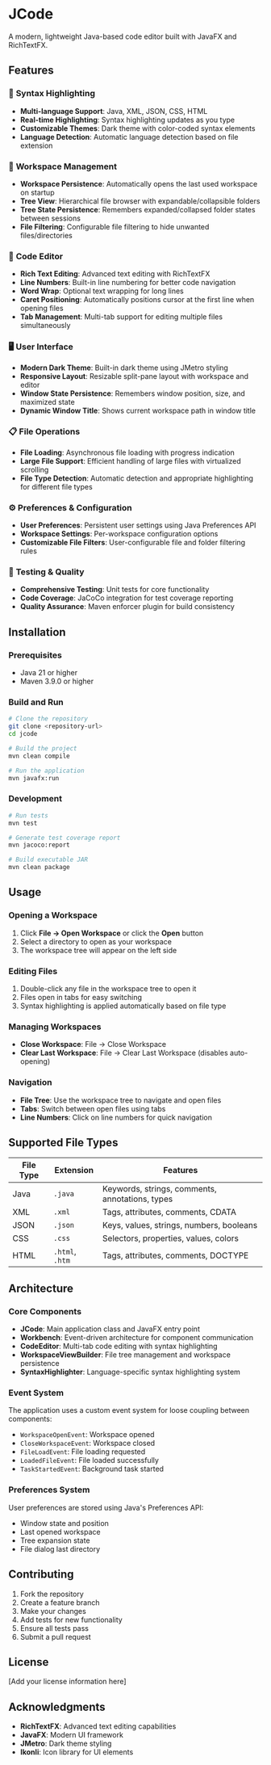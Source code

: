 # JCode

A modern, lightweight Java-based code editor built with JavaFX and RichTextFX.

## Features

### 🎨 **Syntax Highlighting**
- **Multi-language Support**: Java, XML, JSON, CSS, HTML
- **Real-time Highlighting**: Syntax highlighting updates as you type
- **Customizable Themes**: Dark theme with color-coded syntax elements
- **Language Detection**: Automatic language detection based on file extension

### 📁 **Workspace Management**
- **Workspace Persistence**: Automatically opens the last used workspace on startup
- **Tree View**: Hierarchical file browser with expandable/collapsible folders
- **Tree State Persistence**: Remembers expanded/collapsed folder states between sessions
- **File Filtering**: Configurable file filtering to hide unwanted files/directories

### 📝 **Code Editor**
- **Rich Text Editing**: Advanced text editing with RichTextFX
- **Line Numbers**: Built-in line numbering for better code navigation
- **Word Wrap**: Optional text wrapping for long lines
- **Caret Positioning**: Automatically positions cursor at the first line when opening files
- **Tab Management**: Multi-tab support for editing multiple files simultaneously

### 🖥️ **User Interface**
- **Modern Dark Theme**: Built-in dark theme using JMetro styling
- **Responsive Layout**: Resizable split-pane layout with workspace and editor
- **Window State Persistence**: Remembers window position, size, and maximized state
- **Dynamic Window Title**: Shows current workspace path in window title

### 📋 **File Operations**
- **File Loading**: Asynchronous file loading with progress indication
- **Large File Support**: Efficient handling of large files with virtualized scrolling
- **File Type Detection**: Automatic detection and appropriate highlighting for different file types

### ⚙️ **Preferences & Configuration**
- **User Preferences**: Persistent user settings using Java Preferences API
- **Workspace Settings**: Per-workspace configuration options
- **Customizable File Filters**: User-configurable file and folder filtering rules

### 🧪 **Testing & Quality**
- **Comprehensive Testing**: Unit tests for core functionality
- **Code Coverage**: JaCoCo integration for test coverage reporting
- **Quality Assurance**: Maven enforcer plugin for build consistency

## Installation

### Prerequisites
- Java 21 or higher
- Maven 3.9.0 or higher

### Build and Run
```bash
# Clone the repository
git clone <repository-url>
cd jcode

# Build the project
mvn clean compile

# Run the application
mvn javafx:run
```

### Development
```bash
# Run tests
mvn test

# Generate test coverage report
mvn jacoco:report

# Build executable JAR
mvn clean package
```

## Usage

### Opening a Workspace
1. Click **File → Open Workspace** or click the **Open** button
2. Select a directory to open as your workspace
3. The workspace tree will appear on the left side

### Editing Files
1. Double-click any file in the workspace tree to open it
2. Files open in tabs for easy switching
3. Syntax highlighting is applied automatically based on file type

### Managing Workspaces
- **Close Workspace**: File → Close Workspace
- **Clear Last Workspace**: File → Clear Last Workspace (disables auto-opening)

### Navigation
- **File Tree**: Use the workspace tree to navigate and open files
- **Tabs**: Switch between open files using tabs
- **Line Numbers**: Click on line numbers for quick navigation

## Supported File Types

| File Type | Extension | Features |
|-----------|-----------|----------|
| Java | `.java` | Keywords, strings, comments, annotations, types |
| XML | `.xml` | Tags, attributes, comments, CDATA |
| JSON | `.json` | Keys, values, strings, numbers, booleans |
| CSS | `.css` | Selectors, properties, values, colors |
| HTML | `.html`, `.htm` | Tags, attributes, comments, DOCTYPE |

## Architecture

### Core Components
- **JCode**: Main application class and JavaFX entry point
- **Workbench**: Event-driven architecture for component communication
- **CodeEditor**: Multi-tab code editing with syntax highlighting
- **WorkspaceViewBuilder**: File tree management and workspace persistence
- **SyntaxHighlighter**: Language-specific syntax highlighting system

### Event System
The application uses a custom event system for loose coupling between components:
- `WorkspaceOpenEvent`: Workspace opened
- `CloseWorkspaceEvent`: Workspace closed
- `FileLoadEvent`: File loading requested
- `LoadedFileEvent`: File loaded successfully
- `TaskStartedEvent`: Background task started

### Preferences System
User preferences are stored using Java's Preferences API:
- Window state and position
- Last opened workspace
- Tree expansion state
- File dialog last directory

## Contributing

1. Fork the repository
2. Create a feature branch
3. Make your changes
4. Add tests for new functionality
5. Ensure all tests pass
6. Submit a pull request

## License

[Add your license information here]

## Acknowledgments

- **RichTextFX**: Advanced text editing capabilities
- **JavaFX**: Modern UI framework
- **JMetro**: Dark theme styling
- **Ikonli**: Icon library for UI elements
